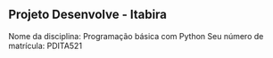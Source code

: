 ## Projeto Desenvolve - Itabira
Nome da disciplina: Programação básica com Python
Seu número de matrícula: PDITA521